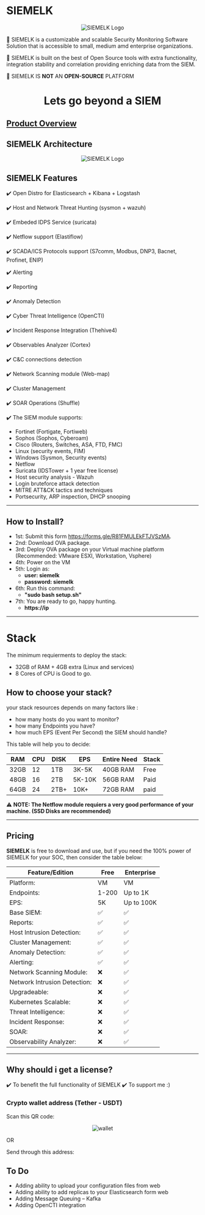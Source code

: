 # SIEMELK

<p align="center">
 <img alt="SIEMELK Logo" src="images/SIEMELK..png">
</p>

📌 SIEMELK is a customizable and scalable Security Monitoring Software Solution that is accessible to small, medium amd enterprise organizations.

📌 SIEMELK is built on the best of Open Source tools with extra functionality, integration stability and correlation providing enriching data from the SIEM.

📌  SIEMELK IS **NOT** AN **OPEN-SOURCE** PLATFORM

<h1 align="center">
Lets go beyond a SIEM
</h1>


## [Product Overview](features.md)

## SIEMELK Architecture

<p align="center">
 <img alt="SIEMELK Logo" src="images/siemelk-arch.png">
</p>

## SIEMELK Features
✔️ Open Distro for Elasticsearch + Kibana + Logstash

✔️ Host and Network Threat Hunting (sysmon + wazuh)

✔️ Embeded IDPS Service (suricata)

✔️ Netflow support (Elastiflow)

✔️ SCADA/ICS Protocols support (S7comm, Modbus, DNP3, Bacnet, Profinet, ENIP)

✔️ Alerting

✔️ Reporting

✔️ Anomaly Detection

✔️ Cyber Threat Intelligence (OpenCTI)

✔️ Incident Response Integration (Thehive4)

✔️ Observables Analyzer (Cortex)

✔️ C&C connections detection

✔️ Network Scanning module (Web-map)

✔️ Cluster Management

✔️ SOAR Operations (Shuffle)

✔️ The SIEM module supports:
- Fortinet (Fortigate, Fortiweb)
- Sophos (Sophos, Cyberoam)
- Cisco (Routers, Switches, ASA, FTD, FMC)
- Linux (security events, FIM)
- Windows (Sysmon, Security events)
- Netflow
- Suricata (IDSTower + 1 year free license)
- Host security analysis - Wazuh
- Login bruteforce attack detection
- MITRE ATT&CK tactics and techniques
- Portsecurity, ARP inspection, DHCP snooping

----
## How to Install?
  - 1st: Submit this form https://forms.gle/R81FMULEkFTJVSzMA.
  - 2nd: Download OVA package.
  - 3rd: Deploy OVA package on your Virtual machine platform (Recommended: VMware ESXI, Workstation, Vsphere)
  - 4th: Power on the VM
  - 5th: Login as:
    - **user: siemelk**
    - **password: siemelk**
  - 6th: Run this command:
    - **"sudo bash setup.sh"**
  - 7th: You are ready to go, happy hunting.
    - **https://ip**
  
  ---------

# Stack
The minimum requierments to deploy the stack:

- 32GB of RAM + 4GB extra (Linux and services)
- 8 Cores of CPU is Good to go.

## How to choose your stack?
your stack resources depends on many factors like :
- how many hosts do you want to monitor?
- how many Endpoints you have?
- how much EPS (Event Per Second) the SIEM should handle?

This table will help you to decide:

| RAM     | CPU    |  DISK | EPS| Entire Need| Stack|
| --------| ------ |-------|----|------------|-----|
|32GB|12|1TB|3K-5K| 40GB RAM| Free|
|48GB|16|2TB|5K-10K|56GB RAM|Paid|
|64GB|24|2TB+|10K+|72GB RAM|paid|

⚠️ **NOTE: The Netflow module requiers a very good performance of your machine. (SSD Disks are recommended)**

------

## Pricing
**SIEMELK** is free to download and use, but if you need the 100% power of SIEMELK for your SOC, then consider the table below:

|Feature/Edition|Free|Enterprise|
|-------|----|----------|
|Platform: |VM|VM|
|Endpoints: |1-200|Up to 1K|
|EPS:|5K|Up to 100K|
|Base SIEM: | ✅| ✅|
|Reports: | ✅| ✅|
|Host Intrusion Detection: | ✅| ✅|
|Cluster Management: | ✅|✅ |
|Anomaly Detection:| ✅| ✅|
|Alerting: |✅ |✅ |
|Network Scanning Module: |❌ | ✅|
|Network Intrusion Detection: |❌ |✅ |
|Upgradeable: | ❌|✅|
|Kubernetes Scalable: |❌ | ✅|
|Threat Intelligence: |❌ | ✅|
|Incident Response: | ❌| ✅|
|SOAR: | ❌| ✅|
|Observability Analyzer: | ❌| ✅|

------
## Why should i get a license?
✔️ To benefit the full functionality of SIEMELK
✔️ To support me :)

### Crypto wallet address (Tether - USDT)

Scan this QR code:

<p align="center">
 <img alt="wallet" src="images/my-usdt.jpg">
</p>

OR

Send through this address:

[](ethereum:0xb53e6c5B1020aBaD81EC26532b1C585071848076?req-asset=0xdac17f958d2ee523a2206206994597c13d831ec7)


## To Do
- Adding ability to upload your configuration files from web
- Adding ability to add replicas to your Elasticsearch form web
- Adding Message Queuing – Kafka
- Adding OpenCTI integration
